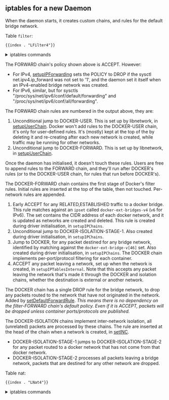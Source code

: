 ## iptables for a new Daemon

When the daemon starts, it creates custom chains, and rules for the
default bridge network.

Table `filter`:

    {{index . "LFilter4"}}

<details>
<summary>iptables commands</summary>

    {{index . "SFilter4"}}

</details>

The FORWARD chain's policy shown above is ACCEPT. However:

   - For IPv4, [setupIPForwarding][1] sets the POLICY to DROP if the sysctl
     net.ipv4.ip_forward was not set to '1', and the daemon set it itself when
     an IPv4-enabled bridge network was created.
   - For IPv6, similar, but for sysctls "/proc/sys/net/ipv6/conf/default/forwarding"
     and "/proc/sys/net/ipv6/conf/all/forwarding".

[1]: https://github.com/moby/moby/blob/cff4f20c44a3a7c882ed73934dec6a77246c6323/libnetwork/drivers/bridge/setup_ip_forwarding.go#L44

The FORWARD chain rules are numbered in the output above, they are:

  1. Unconditional jump to DOCKER-USER.
     This is set up by libnetwork, in [setupUserChain][10].
     Docker won't add rules to the DOCKER-USER chain, it's only for user-defined rules.
     It's (mostly) kept at the top of the by deleting it and re-creating after each
     new network is created, while traffic may be running for other networks.
  2. Unconditional jump to DOCKER-FORWARD.
     This is set up by libnetwork, in [setupUserChain][10].

Once the daemon has initialised, it doesn't touch these rules. Users are free to
append rules to the FORWARD chain, and they'll run after DOCKER's rules (or to
the DOCKER-USER chain, for rules that run before DOCKER's).

The DOCKER-FORWARD chain contains the first stage of Docker's filter rules. Initial
rules are inserted at the top of the table, then not touched. Per-network rules
are appended.

  1. Early ACCEPT for any RELATED,ESTABLISHED traffic to a docker bridge. This rule
     matches against an `ipset` called `docker-ext-bridges-v4` (`v6` for IPv6). The
     set contains the CIDR address of each docker network, and it is updated as networks
     are created and deleted. This rule is created during driver initialisation, in
     `setupIPChains`.
  2. Unconditional jump to DOCKER-ISOLATION-STAGE-1.
     Also created during driver initialisation, in `setupIPChains`.
  3. Jump to DOCKER, for any packet destined for any bridge network, identified by
     matching against the `docker-ext-bridge-v[46]` set.
     Also created during driver initialisation, in `setupIPChains`.
     The DOCKER chain implements per-port/protocol filtering for each container.
  4. ACCEPT any packet leaving a network, set up when the network is created, in
     `setupIPTablesInternal`. Note that this accepts any packet leaving the
     network that's made it through the DOCKER and isolation chains, whether the
     destination is external or another network.

[10]: https://github.com/moby/moby/blob/e05848c0025b67a16aaafa8cdff95d5e2c064105/libnetwork/firewall_linux.go#L50
[11]: https://github.com/robmry/moby/blob/52c89d467fc5326149e4bbb8903d23589b66ff0d/libnetwork/drivers/bridge/setup_ip_tables_linux.go#L230-L232
[12]: https://github.com/robmry/moby/blob/52c89d467fc5326149e4bbb8903d23589b66ff0d/libnetwork/drivers/bridge/setup_ip_tables_linux.go#L227-L229
[13]: https://github.com/robmry/moby/blob/52c89d467fc5326149e4bbb8903d23589b66ff0d/libnetwork/drivers/bridge/setup_ip_tables_linux.go#L223-L226
[15]: https://github.com/moby/moby/blob/333cfa640239153477bf635a8131734d0e9d099d/libnetwork/drivers/bridge/setup_ip_tables_linux.go#L343

The DOCKER chain has a single DROP rule for the bridge network, to drop any
packets routed to the network that have not originated in the network. Added by
[setDefaultForwardRule][21].
_This means there is no dependency on the filter-FORWARD chain's default policy.
Even if it is ACCEPT, packets will be dropped unless container ports/protocols
are published._

The DOCKER-ISOLATION chains implement inter-network isolation, all (unrelated)
packets are processed by these chains. The rule are inserted at the head of the
chain when a network is created, in [setINC][20].
  - DOCKER-ISOLATION-STAGE-1 jumps to DOCKER-ISOLATION-STAGE-2 for any packet
    routed to a docker network that has not come from that docker network.
  - DOCKER-ISOLATION-STAGE-2 processes all packets leaving a bridge network,
    packets that are destined for any other network are dropped.

[20]: https://github.com/moby/moby/blob/333cfa640239153477bf635a8131734d0e9d099d/libnetwork/drivers/bridge/setup_ip_tables_linux.go#L369
[21]: https://github.com/robmry/moby/blob/52c89d467fc5326149e4bbb8903d23589b66ff0d/libnetwork/drivers/bridge/setup_ip_tables_linux.go#L252

Table nat:

    {{index . "LNat4"}}

<details>
<summary>iptables commands</summary>

    {{index . "SNat4"}}

</details>
